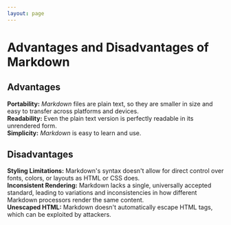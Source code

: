 ```yaml
---
layout: page
---
```


# Advantages and Disadvantages of Markdown 

## Advantages

**Portability:** *Markdown* files are plain text, so they are smaller in size and easy to transfer across platforms and devices.  
**Readability:** Even the plain text version is perfectly readable in its unrendered form.<br> 
**Simplicity:** *Markdown* is easy to learn and use.

## Disadvantages

**Styling Limitations:** Markdown's syntax doesn't allow for direct control over fonts, colors, or layouts as HTML 
or CSS does.<br>
**Inconsistent Rendering:** Markdown lacks a single, universally accepted standard, leading to variations and inconsistencies in how different Markdown processors render the same content.<br>
**Unescaped HTML:** Markdown doesn't automatically escape HTML tags, which can be exploited by attackers.  

  